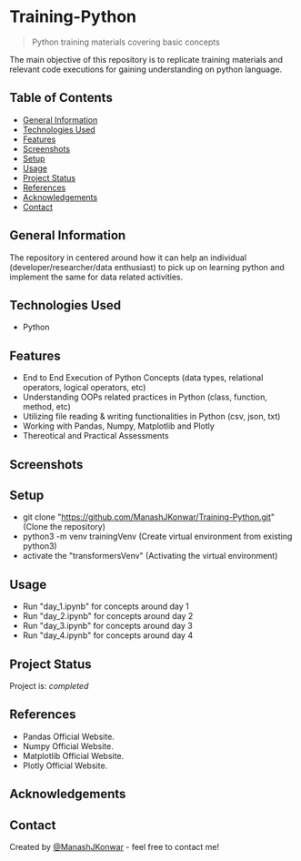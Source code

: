 # Training-Python  
> Python training materials covering basic concepts

The main objective of this repository is to replicate training materials and relevant code executions for gaining understanding on python language.

## **Table of Contents**
* [General Information](#general-information)  
* [Technologies Used](#technologies-used)
* [Features](#features)
* [Screenshots](#screenshots)
* [Setup](#setup)
* [Usage](#usage)
* [Project Status](#project-status)
* [References](#references)
* [Acknowledgements](#acknowledgements)
* [Contact](#contact)
<!-- * [License](#license) -->

## **General Information**  
The repository in centered around how it can help an individual (developer/researcher/data enthusiast) to pick up on learning python and implement the same for data related activities.

## **Technologies Used**  
- Python

## **Features**  
- End to End Execution of Python Concepts (data types, relational operators, logical operators, etc)  
- Understanding OOPs related practices in Python (class, function, method, etc)
- Utilizing file reading & writing functionalities in Python (csv, json, txt)
- Working with Pandas, Numpy, Matplotlib and Plotly  
- Thereotical and Practical Assessments

## **Screenshots**  

## **Setup**  
- git clone "https://github.com/ManashJKonwar/Training-Python.git" (Clone the repository)
- python3 -m venv trainingVenv (Create virtual environment from existing python3)  
- activate the "transformersVenv" (Activating the virtual environment)  

## **Usage**  
- Run "day_1.ipynb" for concepts around day 1  
- Run "day_2.ipynb" for concepts around day 2  
- Run "day_3.ipynb" for concepts around day 3  
- Run "day_4.ipynb" for concepts around day 4  

## **Project Status**  
Project is: *completed*  

## **References**  
- Pandas Official Website. 
- Numpy Official Website. 
- Matplotlib Official Website. 
- Plotly Official Website. 

## **Acknowledgements**  

## **Contact**
Created by [@ManashJKonwar](https://github.com/ManashJKonwar) - feel free to contact me!
